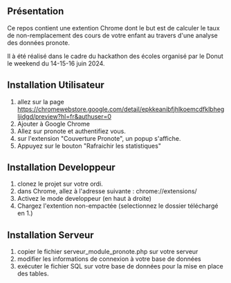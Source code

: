 Présentation
------------
Ce repos contient une extention Chrome dont le but est de calculer le taux de non-remplacement des cours de votre enfant au travers d'une analyse des données pronote.

Il à été réalisé dans le cadre du hackathon des écoles organisé par le Donut le weekend du 14-15-16 juin 2024.

Installation Utilisateur
--------------
1. allez sur la page https://chromewebstore.google.com/detail/epkkeanibfjhlkoemcdfklbhegljidgd/preview?hl=fr&authuser=0
2. Ajouter à Google Chrome
3. Allez sur pronote et authentifiez vous.
4. sur l'extension "Couverture Pronote", un popup s'affiche.
5. Appuyez sur le bouton "Rafraichir les statistiques"

Installation Developpeur
------------
1. clonez le projet sur votre ordi.
2. dans Chrome, allez à l'adresse suivante : chrome://extensions/
3. Activez le mode developpeur (en haut à droite)
4. Chargez l'extention non-empactée (selectionnez le dossier téléchargé en 1.)

Installation Serveur
------------
1. copier le fichier serveur_module_pronote.php sur votre serveur
2. modifier les informations de connexion à votre base de données
3. exécuter le fichier SQL sur votre base de données pour la mise en place des tables.
 